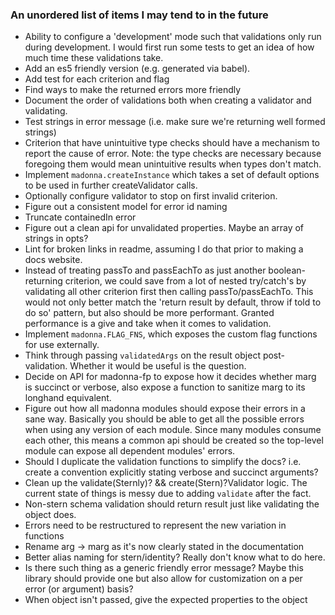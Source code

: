### An unordered list of items I may tend to in the future

- Ability to configure a 'development' mode such that validations only run
  during development.  I would first run some tests to get an idea of how much
  time these validations take.
- Add an es5 friendly version (e.g. generated via babel).
- Add test for each criterion and flag
- Find ways to make the returned errors more friendly
- Document the order of validations both when creating a validator and validating.
- Test strings in error message (i.e. make sure we're returning well
  formed strings)
- Criterion that have unintuitive type checks should have a mechanism to report
  the cause of error.  Note: the type checks are necessary because foregoing
  them would mean unintuitive results when types don't match.
- Implement `madonna.createInstance` which takes a set of default options to
  be used in further createValidator calls.
- Optionally configure validator to stop on first invalid criterion.
- Figure out a consistent model for error id naming
- Truncate containedIn error
- Figure out a clean api for unvalidated properties.  Maybe an array of strings
  in opts?
- Lint for broken links in readme, assuming I do that prior to making a
  docs website.
- Instead of treating passTo and passEachTo as just another boolean-returning
  criterion, we could save from a lot of nested try/catch's by validating all
  other criterion first then calling passTo/passEachTo.  This would not only
  better match the 'return result by default, throw if told to do so' pattern,
  but also should be more performant.  Granted performance is a give and take
  when it comes to validation.
- Implement `madonna.FLAG_FNS`, which exposes the custom flag functions for
  use externally.
- Think through passing `validatedArgs` on the result object post-validation.
  Whether it would be useful is the  question.
- Decide on API for madonna-fp to expose how it decides whether marg is
  succinct or verbose, also expose a function to sanitize marg to its
  longhand equivalent.
- Figure out how all madonna modules should expose their errors in a sane way.
  Basically you should be able to get all the possible errors when using any
  version of each module.  Since many modules consume each other, this means
  a common api should be created so the top-level module can expose all
  dependent modules' errors.
- Should I duplicate the validation functions to simplify the docs?  i.e. create
  a convention explicitly stating verbose and succinct arguments?
- Clean up the validate(Sternly)? && create(Stern)?Validator logic.  The current
  state of things is messy due to adding `validate` after the fact.
- Non-stern schema validation should return result just like validating the
  object does.
- Errors need to be restructured to represent the new variation in functions
- Rename arg -> marg as it's now clearly stated in the documentation
- Better alias naming for stern/identity?  Really don't know what to do here.
- Is there such thing as a generic friendly error message?  Maybe this library
  should provide one but also allow for customization on a per error (or
  argument) basis?
- When object isn't passed, give the expected properties to the object
